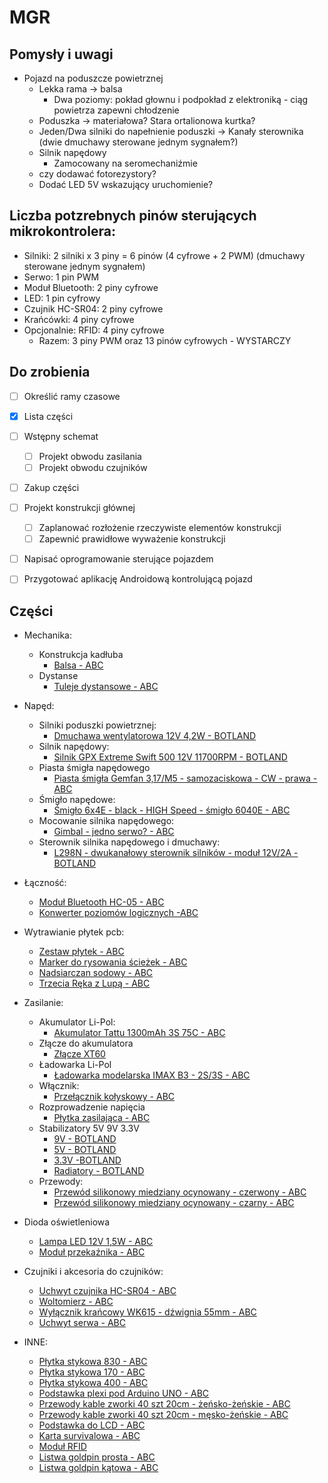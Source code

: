# MGR

## Pomysły i uwagi
* Pojazd na poduszcze powietrznej
  * Lekka rama -> balsa
    * Dwa poziomy: pokład głownu i podpokład z elektroniką - ciąg powietrza zapewni chłodzenie
  * Poduszka -> materiałowa? Stara ortalionowa kurtka?
  * Jeden/Dwa silniki do napełnienie poduszki -> Kanały sterownika (dwie dmuchawy sterowane jednym sygnałem?)
  * Silnik napędowy
    * Zamocowany na seromechaniźmie
  * czy dodawać fotorezystory?
  * Dodać LED 5V wskazujący uruchomienie?

## Liczba potzrebnych pinów sterujących mikrokontrolera:
  * Silniki: 2 silniki x 3 piny = 6 pinów (4 cyfrowe + 2 PWM) (dmuchawy sterowane jednym sygnałem)
  * Serwo: 1 pin PWM
  * Moduł Bluetooth: 2 piny cyfrowe
  * LED: 1 pin cyfrowy
  * Czujnik HC-SR04: 2 piny cyfrowe
  * Krańcówki: 4 piny cyfrowe
  * Opcjonalnie: RFID: 4 piny cyfrowe
    * Razem: 3 piny PWM oraz 13 pinów cyfrowych - WYSTARCZY

## Do zrobienia
- [ ] Określić ramy czasowe
- [x] Lista części
- [ ] Wstępny schemat
  - [ ] Projekt obwodu zasilania
  - [ ] Projekt obwodu czujników
- [ ] Zakup części
- [ ] Projekt konstrukcji głównej
  - [ ] Zaplanować rozłożenie rzeczywiste elementów konstrukcji 
  -  [ ] Zapewnić prawidłowe wyważenie konstrukcji
- [ ] Napisać oprogramowanie sterujące pojazdem
- [ ] Przygotować aplikację Androidową kontrolującą pojazd


## Części
* Mechanika:
  * Konstrukcja kadłuba
    * [Balsa - ABC](https://abc-rc.pl/product-pol-2139-Balsa-Modelarska-3-0-mm-srednia-I-klasa.html)
  * Dystanse
    * [Tuleje dystansowe - ABC](https://abc-rc.pl/product-pol-7191-Zestaw-180-sztuk-Srub-i-Tulei-Dystansowych-M3-6-8-10-12-15-20-mm-Poliamid.html)
* Napęd:    
  * Silniki poduszki powietrznej:
    * [Dmuchawa wentylatorowa 12V 4,2W - BOTLAND](https://botland.com.pl/pl/pompy/8875-dmuchawa-wentylatorowa-12v-42w-97x97x33mm.html?search_query=Dmuchawa+wentylatorowa+12V+4%2C2W&results=1)
  * Silnik napędowy:
    * [Silnik GPX Extreme Swift 500 12V 11700RPM - BOTLAND](https://botland.com.pl/pl/silniki-dc-bez-przekladni/7304-silnik-gpx-extreme-swift-500-12v-11700rpm.html)
  * Piasta śmigła napędowego
    * [Piasta śmigła Gemfan 3,17/M5 - samozaciskowa - CW - prawa - ABC](https://abc-rc.pl/product-pol-4299-Piasta-smigla-Gemfan-3-17-M5-samozaciskowa-CW-prawa.html)
  * Śmigło napędowe:
    * [Śmigło 6x4E - black - HIGH Speed - śmigło 6040E - ABC](https://abc-rc.pl/product-pol-12265-Smiglo-6x4E-black-HIGH-Speed-smiglo-6040E.html)
  * Mocowanie silnika napędowego:
    * [Gimbal - jedno serwo? - ABC](https://abc-rc.pl/product-pol-1549-Gimbal-Nylon-30x30-Pan-Tilt-do-kamery-Cmos.html)
  * Sterownik silnika napędowego i dmuchawy:
    * [L298N - dwukanałowy sterownik silników - moduł 12V/2A - BOTLAND](https://botland.com.pl/pl/sterowniki-silnikow-moduly/3164-l298n-dwukanalowy-sterownik-silnikow-modul-12v2a.html?search_query=L298N+-+dwukanalowy+sterownik+silnikow+-+modul+12V%2F2&results=2)
* Łączność:
  * [Moduł Bluetooth HC-05 - ABC](https://abc-rc.pl/product-pol-6189-Bluetooth-HC-05-master-slave-modul-do-APM-i-AlexMos-Arduino.html)
  * [Konwerter poziomów logicznych -ABC](https://abc-rc.pl/product-pol-6191-Konwerter-poziomow-3-3-5V-4-kanaly-stanow-logicznych-SPI-UART-Arduino.html)
* Wytrawianie płytek pcb:
  * [Zestaw płytek - ABC](https://abc-rc.pl/product-pol-9595-Zestaw-laminatow-0-35kg-rozne-wymiary-do-budowy-plytek-PCB.html) 
  * [Marker do rysowania ścieżek - ABC](https://abc-rc.pl/product-pol-9594-Marker-do-rysowania-sciezek-0-3mm-czarny.html?rec=101801302)
  * [Nadsiarczan sodowy - ABC](https://abc-rc.pl/product-pol-10124-Wytrawiacz-do-plytek-drukowanych-B327-Nadsiarczan-sodowy.html)
  * [Trzecia Ręka z Lupą - ABC](https://abc-rc.pl/product-pol-6275-Trzecia-Reka-z-Lupa-podswietlenie-LED-ZD-10MB.html)
* Zasilanie:
  * Akumulator Li-Pol:
    * [Akumulator Tattu 1300mAh 3S 75C - ABC](https://abc-rc.pl/product-pol-6659-Akumulator-Tattu-1300mAh-3S-75C-Li-pol-Gens-Ace-11-1V.html)
  * Złącze do akumulatora 
    * [Złącze XT60](https://abc-rc.pl/product-pol-1571-Wtyki-XT60-Konektor-wtyk-i-gniazdo-wysoko-pradowe.html)
  * Ładowarka Li-Pol
    * [Ładowarka modelarska IMAX B3 - 2S/3S - ABC](https://abc-rc.pl/product-pol-3961-Ladowarka-modelarska-IMAX-B3-2S-3S-li-pol-zasilanie-230V.html?rec=101002101)
  * Włącznik:
    * [Przełącznik kołyskowy - ABC](https://abc-rc.pl/product-pol-12025-Przelacznik-kolyskowy-MRS102-A-C3R-15x21mm-3PIN-ON-OFF-bistabilny.html)
  * Rozprowadzenie napięcia
    * [Płytka zasilająca - ABC](https://abc-rc.pl/product-pol-4741-Plytka-zasilajaca-ESC-100A-CRIUS-v1-0-plytka-dystrybucji-pradu-do-drona.html)
  * Stabilizatory 5V 9V 3.3V
    * [9V - BOTLAND](https://botland.com.pl/pl/regulatory-napiecia/1902-stabilizator-9v-l7809cv-tht-to220.html)
    * [5V - BOTLAND](https://botland.com.pl/pl/regulatory-napiecia/3092-stabilizator-5v-l7805cv-tht-to220.html)
    * [3.3V -BOTLAND](https://botland.com.pl/pl/regulatory-napiecia/7685-stabilizator-ldo-33v-ld1117v33-tht-to220.html)
    * [Radiatory - BOTLAND](https://botland.com.pl/pl/radiatory/1338-radiator-rad04-9x9x5-mm.html)
  * Przewody:
    * [Przewód silikonowy miedziany ocynowany - czerwony - ABC](https://abc-rc.pl/product-pol-4851-Przewod-silikonowy-miedziany-ocynowany-20AWG-100-zyl-0-5mm2-czerwony-elastyczny.html)
    * [Przewód silikonowy miedziany ocynowany - czarny - ABC](https://abc-rc.pl/product-pol-4852-Przewod-silikonowy-miedziany-ocynowany-20AWG-100-zyl-0-5mm2-czarny-elastyczny.html)
 * Dioda oświetleniowa
   * [Lampa LED 12V 1,5W - ABC](https://abc-rc.pl/product-pol-7335-Lampa-LED-12V-1-5W-samoprzylepna-lampa-do-dronow.html)
   * [Moduł przekaźnika - ABC](https://abc-rc.pl/product-pol-12107-Modul-przekaznika-1-kanal-5V-10A-250V-modul-przekaznikowy.html)
 * Czujniki i akcesoria do czujników:
   * [Uchwyt czujnika HC-SR04 - ABC](https://abc-rc.pl/product-pol-7320-Uchwyt-czujnika-HC-SR04-mocowanie-czujnika-SR04.html)
   * [Woltomierz - ABC](https://abc-rc.pl/product-pol-6306-Woltomierz-DC-3-30V-0-36-LED-czerwony-bez-obudowy.html)
   * [Wyłącznik krańcowy WK615 - dźwignia 55mm - ABC](https://abc-rc.pl/product-pol-9842-Wylacznik-krancowy-WK615-dzwignia-55mm.html)
   * [Uchwyt serwa - ABC](https://abc-rc.pl/product-pol-7542-Mocowanie-serwa-9g-SG90-ramka-plexi-36x35-srubki.html)
  
* INNE:  
  * [Płytka stykowa 830 - ABC](https://abc-rc.pl/product-pol-6204-Plytka-stykowa-830-do-Arduino-MB-102-prototypowa.html)
  * [Płytka stykowa 170 - ABC](https://abc-rc.pl/product-pol-6296-Plytka-stykowa-170-pol-SYB-170-1-szt-budowa-prototypow-Arduino.html)
  * [Płytka stykowa 400 - ABC](https://abc-rc.pl/product-pol-6203-Plytka-stykowa-400-pol-MR200-001-uniwersalna-plytka-stykowa.html)
  * [Podstawka plexi pod Arduino UNO - ABC](https://abc-rc.pl/product-pol-8100-Podstawka-plexi-pod-Arduino-UNO-R3-budowa-prototypow.html)
  * [Przewody kable zworki 40 szt 20cm - żeńsko-żeńskie - ABC](https://abc-rc.pl/product-pol-8808-Przewody-kable-zworki-40-szt-20cm-zensko-zenskie.html)
  * [Przewody kable zworki 40 szt 20cm - męsko-żeńskie - ABC](https://abc-rc.pl/product-pol-8761-Przewody-kable-zworki-40-szt-20cm-mesko-zenskie.html)
  * [Podstawka do LCD - ABC](https://abc-rc.pl/product-pol-9790-Podstawka-do-wyswietlacza-LCD-1602-uchwyt-obudowa.html)
  * [Karta survivalowa - ABC](https://abc-rc.pl/product-pol-8201-Karta-przezycia-SURVIVAL-CARD.html)
  * [Moduł RFID](https://abc-rc.pl/product-pol-6410-Modul-czytnika-RFID-RC522-13-56MHz-karta-brelok-Arduino.html)
  * [Listwa goldpin prosta - ABC](https://abc-rc.pl/product-pol-6349-Listwa-kolkowa-2-54mm-40-pinow-10-szt-goldpin-do-ukladow-elektronicznych.html)
  * [Listwa goldpin kątowa - ABC](https://abc-rc.pl/product-pol-5433-Listwa-kolkowa-2-54mm-katowa-20-pinow-10-szt-goldpin-do-ukladow-elektronicznych.html)



